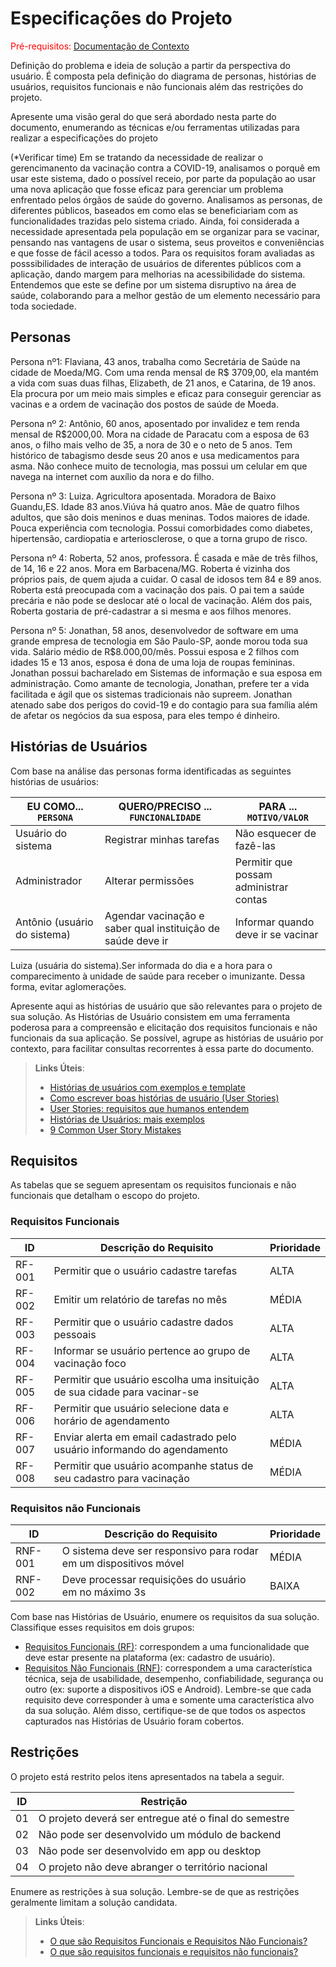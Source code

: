# Especificações do Projeto

<span style="color:red">Pré-requisitos: <a href="1-Documentação de Contexto.md"> Documentação de Contexto</a></span>

Definição do problema e ideia de solução a partir da perspectiva do usuário. É composta pela definição do  diagrama de personas, histórias de usuários, requisitos funcionais e não funcionais além das restrições do projeto.

Apresente uma visão geral do que será abordado nesta parte do documento, enumerando as técnicas e/ou ferramentas utilizadas para realizar a especificações do projeto

(*Verificar time)
Em se tratando da necessidade de realizar o gerencimanento da vacinação contra a COVID-19, analisamos o porquê em usar este sistema, dado o possível receio, por parte da população ao usar uma nova aplicação que fosse eficaz para gerenciar um problema enfrentado pelos órgãos de saúde do governo. Analisamos as personas, de diferentes públicos, baseados em como elas se beneficiariam com as funcionalidades trazidas pelo sistema criado. Ainda, foi considerada a necessidade apresentada pela população em se organizar para se vacinar, pensando nas vantagens de usar o sistema, seus proveitos e conveniências e que fosse de fácil acesso a todos. Para os requisitos foram avaliadas as posssibilidades de interação de usuários de diferentes públicos com a aplicação, dando margem para melhorias na acessibilidade do sistema. Entendemos que este se define por um sistema disruptivo na área de saúde, colaborando para a melhor gestão de um elemento necessário para toda sociedade. 

## Personas

Persona nº1:
Flaviana, 43 anos, trabalha como Secretária de Saúde na cidade de Moeda/MG. Com uma renda mensal de R$ 3709,00, ela mantém a vida com suas duas filhas, Elizabeth, de 21 anos, e Catarina, de 19 anos. Ela procura por um meio mais simples e eficaz para conseguir gerenciar as vacinas e a ordem de vacinação dos postos de saúde de Moeda.

Persona nº 2:
Antônio, 60 anos, aposentado por invalidez e tem renda mensal de R$2000,00. Mora na cidade de Paracatu com a esposa de 63 anos, o filho mais velho de 35, a nora de 30 e o neto de 5 anos. Tem histórico de tabagismo desde seus 20 anos e usa medicamentos para asma. Não conhece muito de tecnologia, mas possui um celular em que navega na internet com auxílio da nora e do filho.

Persona nº 3:
Luiza. Agricultora aposentada. Moradora de Baixo Guandu,ES. Idade 83 anos.Viúva há quatro anos. Mãe de quatro filhos adultos, que são dois meninos e duas meninas. Todos maiores de idade. Pouca experiência com tecnologia. Possui comorbidades como diabetes, hipertensão, cardiopatia e arteriosclerose, o que a torna grupo de risco.

Persona nº 4: 
Roberta, 52 anos, professora. É casada e mãe de três filhos, de 14, 16 e 22 anos. Mora em Barbacena/MG. Roberta é vizinha dos próprios pais, de quem ajuda a cuidar. O casal de idosos tem 84 e 89 anos. Roberta está preocupada com a vacinação dos pais. O pai tem a saúde precária e não pode se deslocar até o local de vacinação. Além dos pais, Roberta gostaria de pré-cadastrar a si mesma e aos filhos menores. 

Persona nº 5:
Jonathan, 58 anos, desenvolvedor de software em uma grande empresa de tecnologia em São Paulo-SP, aonde morou toda sua vida. Salário médio de R$8.000,00/mês. Possui esposa e 2 filhos com idades 15 e 13 anos, esposa é dona de uma loja de roupas femininas. Jonathan possui bacharelado em Sistemas de informação e sua esposa em administração. Como amante de tecnologia, Jonathan, prefere ter a vida facilitada e ágil que os sistemas tradicionais não supreem. Jonathan atenado sabe dos perigos do covid-19 e do contagio para sua família além de afetar os negócios da sua esposa, para eles tempo é dinheiro.

## Histórias de Usuários

Com base na análise das personas forma identificadas as seguintes histórias de usuários:

|EU COMO... `PERSONA`| QUERO/PRECISO ... `FUNCIONALIDADE` |PARA ... `MOTIVO/VALOR`                 |
|--------------------|------------------------------------|----------------------------------------|
|Usuário do sistema  | Registrar minhas tarefas           | Não esquecer de fazê-las               |
|Administrador       | Alterar permissões                 | Permitir que possam administrar contas |
|Antônio (usuário do sistema) | Agendar vacinação e saber qual instituição de saúde deve ir | Informar quando deve ir se vacinar |

Luiza (usuária do sistema).Ser informada do dia e a hora para o comparecimento à unidade de saúde para receber o imunizante. Dessa forma, evitar aglomerações. 

Apresente aqui as histórias de usuário que são relevantes para o projeto de sua solução. As Histórias de Usuário consistem em uma ferramenta poderosa para a compreensão e elicitação dos requisitos funcionais e não funcionais da sua aplicação. Se possível, agrupe as histórias de usuário por contexto, para facilitar consultas recorrentes à essa parte do documento.

> **Links Úteis**:
> - [Histórias de usuários com exemplos e template](https://www.atlassian.com/br/agile/project-management/user-stories)
> - [Como escrever boas histórias de usuário (User Stories)](https://medium.com/vertice/como-escrever-boas-users-stories-hist%C3%B3rias-de-usu%C3%A1rios-b29c75043fac)
> - [User Stories: requisitos que humanos entendem](https://www.luiztools.com.br/post/user-stories-descricao-de-requisitos-que-humanos-entendem/)
> - [Histórias de Usuários: mais exemplos](https://www.reqview.com/doc/user-stories-example.html)
> - [9 Common User Story Mistakes](https://airfocus.com/blog/user-story-mistakes/)

## Requisitos

As tabelas que se seguem apresentam os requisitos funcionais e não funcionais que detalham o escopo do projeto.

### Requisitos Funcionais

|ID    | Descrição do Requisito  | Prioridade |
|------|-----------------------------------------|----|
|RF-001| Permitir que o usuário cadastre tarefas | ALTA | 
|RF-002| Emitir um relatório de tarefas no mês   | MÉDIA |
|RF-003| Permitir que o usuário cadastre dados pessoais | ALTA |
|RF-004| Informar se usuário pertence ao grupo de vacinação foco | ALTA |
|RF-005| Permitir que usuário escolha uma insituição de sua cidade para vacinar-se | ALTA |
|RF-006| Permitir que usuário selecione data e horário de agendamento | ALTA |
|RF-007| Enviar alerta em email cadastrado pelo usuário informando do agendamento | MÉDIA |
|RF-008| Permitir que usuário acompanhe status de seu cadastro para vacinação | MÉDIA |



### Requisitos não Funcionais

|ID     | Descrição do Requisito  |Prioridade |
|-------|-------------------------|----|
|RNF-001| O sistema deve ser responsivo para rodar em um dispositivos móvel | MÉDIA | 
|RNF-002| Deve processar requisições do usuário em no máximo 3s |  BAIXA | 

Com base nas Histórias de Usuário, enumere os requisitos da sua solução. Classifique esses requisitos em dois grupos:

- [Requisitos Funcionais
 (RF)](https://pt.wikipedia.org/wiki/Requisito_funcional):
 correspondem a uma funcionalidade que deve estar presente na
  plataforma (ex: cadastro de usuário).
- [Requisitos Não Funcionais
  (RNF)](https://pt.wikipedia.org/wiki/Requisito_n%C3%A3o_funcional):
  correspondem a uma característica técnica, seja de usabilidade,
  desempenho, confiabilidade, segurança ou outro (ex: suporte a
  dispositivos iOS e Android).
Lembre-se que cada requisito deve corresponder à uma e somente uma
característica alvo da sua solução. Além disso, certifique-se de que
todos os aspectos capturados nas Histórias de Usuário foram cobertos.

## Restrições

O projeto está restrito pelos itens apresentados na tabela a seguir.

|ID| Restrição                                             |
|--|-------------------------------------------------------|
|01| O projeto deverá ser entregue até o final do semestre |
|02| Não pode ser desenvolvido um módulo de backend        |
|03| Não pode ser desenvolvido em app ou desktop           |
|04| O projeto não deve abranger o território nacional     |


Enumere as restrições à sua solução. Lembre-se de que as restrições geralmente limitam a solução candidata.

> **Links Úteis**:
> - [O que são Requisitos Funcionais e Requisitos Não Funcionais?](https://codificar.com.br/requisitos-funcionais-nao-funcionais/)
> - [O que são requisitos funcionais e requisitos não funcionais?](https://analisederequisitos.com.br/requisitos-funcionais-e-requisitos-nao-funcionais-o-que-sao/)
